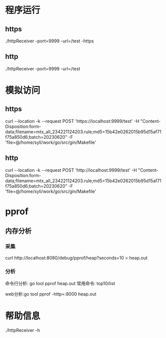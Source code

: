 # 程序运行
## https
./httpReceiver -port=9999 -url=/test -https
## http
./httpReceiver -port=9999 -url=/test

# 模拟访问
## https
curl --location -k --request POST 'https://localhost:9999/test' -H "Content-Disposition:form-data;filename=mtx_all_234221124203.rule;md5=15b42e0262015b95d15af71f75a850d6;batch=20230620" -F 'file=@/home/syli/work/go/src/gin/Makefile'
## http
curl --location -k --request POST 'http://localhost:9999/test' -H "Content-Disposition:form-data;filename=mtx_all_234221124203.rule;md5=15b42e0262015b95d15af71f75a850d6;batch=20230620" -F 'file=@/home/syli/work/go/src/gin/Makefile'

# pprof
## 内存分析
### 采集
curl http://localhost:8080/debug/pprof/heap?seconds=10 > heap.out
### 分析
命令行分析: go tool pprof heap.out
            常用命令: top10/list

web分析:go tool pprof -http=:8000 heap.out

# 帮助信息
./httpReceiver -h
